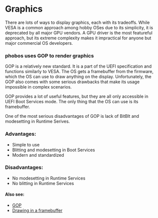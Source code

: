 # Graphics

There are lots of ways to display graphics, each with its tradeoffs. While VESA is a common approach among hobby OSes due to its simplicity, it is deprecated by all major GPU vendors. A GPU driver is the most featureful approach, but its extreme complexity makes it impractical for anyone but major commercial OS developers.

### phobos uses GOP to render graphics
GOP is a relatively new standard. It is a part of the UEFI specification and functions similarly to VESA. The OS gets a framebuffer from the firmware, which the OS can use to draw anything on the display. Unfortunately, the GOP also comes with some serious drawbacks that make its usage impossible in complex scenarios.

GOP provides a lot of useful features, but they are all only accessible in UEFI Boot Services mode. The only thing that the OS can use is its framebuffer.

One of the most serious disadvantages of GOP is lack of BitBlt and modesetting in Runtime Serives. 

### Advantages:
- Simple to use
- Blitting and modesetting in Boot Services
- Modern and standardized
### Disadvantages:
- No modesetting in Runtime Services
- No blitting in Runtime Services

#### Also see:
- [GOP](https://wiki.osdev.org/GOP)
- [Drawing in a framebuffer](https://wiki.osdev.org/Drawing_In_a_Linear_Framebuffer)